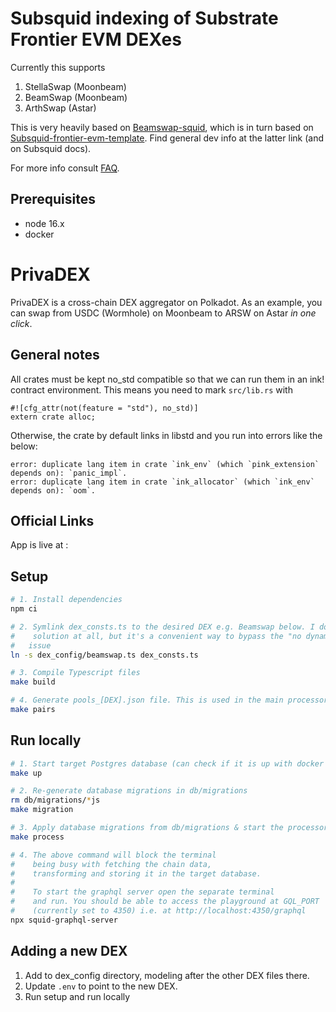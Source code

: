 # Subsquid indexing of Substrate Frontier EVM DEXes

Currently this supports
1. StellaSwap (Moonbeam)
2. BeamSwap (Moonbeam)
3. ArthSwap (Astar)

This is very heavily based on [Beamswap-squid](https://github.com/subsquid/beamswap-squid),
which is in turn based on [Subsquid-frontier-evm-template](https://github.com/subsquid/squid-frontier-evm-template).
Find general dev info at the latter link (and on Subsquid docs).

For more info consult [FAQ](./FAQ.md).

## Prerequisites

* node 16.x
* docker
# PrivaDEX
PrivaDEX is a cross-chain DEX aggregator on Polkadot. As an example, you can
swap from USDC (Wormhole) on Moonbeam to ARSW on Astar *in one click*.

## General notes
All crates must be kept no_std compatible so that we can run them in an ink! contract environment.
This means you need to mark `src/lib.rs` with 
```
#![cfg_attr(not(feature = "std"), no_std)]
extern crate alloc;
```
Otherwise, the crate by default links in libstd and you run into errors like the below:
```
error: duplicate lang item in crate `ink_env` (which `pink_extension` depends on): `panic_impl`.
error: duplicate lang item in crate `ink_allocator` (which `ink_env` depends on): `oom`.
```

## Official Links
App is live at :

## Setup
```bash
# 1. Install dependencies
npm ci

# 2. Symlink dex_consts.ts to the desired DEX e.g. Beamswap below. I don't like this
#    solution at all, but it's a convenient way to bypass the "no dynamic exports"
#   issue
ln -s dex_config/beamswap.ts dex_consts.ts

# 3. Compile Typescript files
make build

# 4. Generate pools_[DEX].json file. This is used in the main processor to parse events.
make pairs
```

## Run locally
```bash
# 1. Start target Postgres database (can check if it is up with docker ps -a)
make up

# 2. Re-generate database migrations in db/migrations
rm db/migrations/*js
make migration

# 3. Apply database migrations from db/migrations & start the processor
make process

# 4. The above command will block the terminal
#    being busy with fetching the chain data, 
#    transforming and storing it in the target database.
#
#    To start the graphql server open the separate terminal
#    and run. You should be able to access the playground at GQL_PORT
#    (currently set to 4350) i.e. at http://localhost:4350/graphql
npx squid-graphql-server
```

## Adding a new DEX
1. Add to dex_config directory, modeling after the other DEX files there.
2. Update `.env` to point to the new DEX.
3. Run setup and run locally

